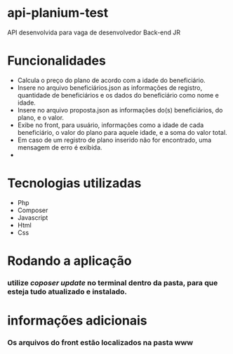 # api-planium-test

API desenvolvida para vaga de desenvolvedor Back-end JR

# Funcionalidades

- Calcula o preço do plano de acordo com a idade do beneficiário.
- Insere no arquivo beneficiários.json as informações de registro, quantidade de beneficiários e os dados do beneficiário como nome e idade.
- Insere no arquivo proposta.json as informações do(s) beneficiários, do plano, e o valor.
- Exibe no front, para usuário, informações como a idade de cada beneficiário, o valor do plano para aquele idade, e a soma do valor total.
- Em caso de um registro de plano inserido não for encontrado, uma mensagem de erro é exibida.
- 
# Tecnologias utilizadas

- Php
- Composer
- Javascript
- Html
- Css
# Rodando a aplicação

### utilize *coposer update* no terminal dentro da pasta, para que esteja tudo atualizado e instalado.

# informações adicionais
### Os arquivos do front estão localizados na pasta www
